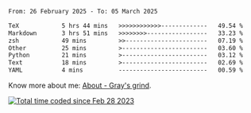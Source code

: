 <!--START_SECTION:waka-->

```txt
From: 26 February 2025 - To: 05 March 2025

TeX            5 hrs 44 mins   >>>>>>>>>>>>-------------   49.54 %
Markdown       3 hrs 51 mins   >>>>>>>>-----------------   33.23 %
zsh            49 mins         >>-----------------------   07.19 %
Other          25 mins         >------------------------   03.60 %
Python         21 mins         >------------------------   03.12 %
Text           18 mins         >------------------------   02.69 %
YAML           4 mins          -------------------------   00.59 %
```

<!--END_SECTION:waka-->

<!-- [![grayxu's github stats](https://github-readme-stats.vercel.app/api?username=grayxu&count_private=true&show_icons=true)](https://github.com/grayxu) -->

Know more about me: [About - Gray's grind](https://www.grayxu.cn/).
<p align="left">
  <a href="https://wakatime.com/@c69eb31e-43a1-463f-8968-c3449e386f57"><img src="https://wakatime.com/badge/user/c69eb31e-43a1-463f-8968-c3449e386f57.svg" title="Total time coded since Feb 28 2023" /></a>
</p>

